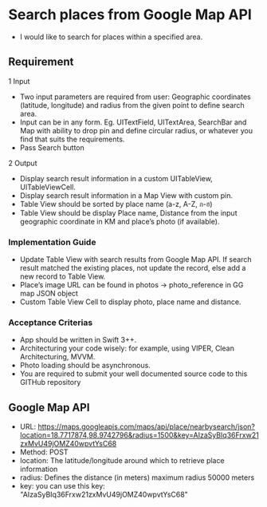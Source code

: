 # Search places from Google Map API
- I would like to ​search for places within a specified area.

## Requirement
1 Input
  - Two input parameters are required from user: Geographic coordinates (latitude, longitude) and radius from the given point to define search area.
  - Input can be in any form. Eg. UITextField, UITextArea, SearchBar and Map with ability to drop pin and define circular radius, or whatever you find that suits the requirements.
  - Pass Search button

2 Output
  - Display search result information in a ​custom​ UITableView, UITableViewCell.
  - Display search result information in a Map View with custom pin.
  - Table View should be sorted by place name (a-z, A-Z, ก-ฮ)
  - Table View should be display ​Place name​, ​Distance​ from the input geographic coordinate in KM and ​place’s photo ​(if available).

### Implementation Guide
  - Update Table View with search results from Google Map API. If search result matched the existing places, not update the record, else add a new record to Table View.
  - Place’s image URL can be found in photos -> photo_reference in GG map JSON object
  - Custom Table View Cell to display photo, place name and distance.

### Acceptance Criterias
  - App should be written in Swift 3++.
  - Architecturing your code wisely: for example, using VIPER, Clean Architecturing, MVVM.
  - Photo loading should be asynchronous.
  - You are required to ​submit your​ well documented source code to this GITHub repository

## Google Map API 
  - URL: https://maps.googleapis.com/maps/api/place/nearbysearch/json?location=18.7717874,98.9742796&radius=1500&key=AIzaSyBIq36Frxw21zxMvU49jOMZ40wpvtYsC68
  - Method: POST
  - location: The latitude/longitude around which to retrieve place information
  - radius: Defines the distance (in meters) maximum radius 50000 meters
  - key: you can use this key: ​"AIzaSyBIq36Frxw21zxMvU49jOMZ40wpvtYsC68"
